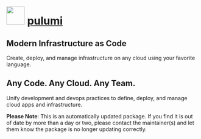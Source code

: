 ﻿# <img src="https://cdn.jsdelivr.net/gh/mkevenaar/chocolatey-packages@116020c522e58af02510bf485189c60c1fd109d4/icons/pulumi.png" width="48" height="48"/> [pulumi](https://community.chocolatey.org/packages/pulumi)

## Modern Infrastructure as Code

Create, deploy, and manage infrastructure on any cloud using your favorite language.

## Any Code. Any Cloud. Any Team.

Unify development and devops practices to define, deploy, and manage cloud apps and infrastructure.

**Please Note**: This is an automatically updated package. If you find it is
out of date by more than a day or two, please contact the maintainer(s) and
let them know the package is no longer updating correctly.
